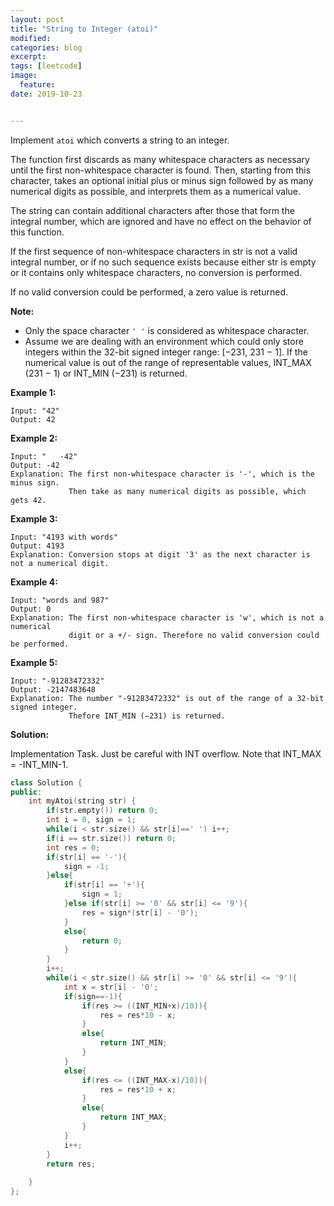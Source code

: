 ```yaml
---
layout: post
title: "String to Integer (atoi)"
modified:
categories: blog
excerpt:
tags: [leetcode]
image:
  feature:
date: 2019-10-23


---
```


Implement `atoi` which converts a string to an integer.

The function first discards as many whitespace characters as necessary until the first non-whitespace character is found. Then, starting from this character, takes an optional initial plus or minus sign followed by as many numerical digits as possible, and interprets them as a numerical value.

The string can contain additional characters after those that form the integral number, which are ignored and have no effect on the behavior of this function.

If the first sequence of non-whitespace characters in str is not a valid integral number, or if no such sequence exists because either str is empty or it contains only whitespace characters, no conversion is performed.

If no valid conversion could be performed, a zero value is returned.

**Note:**

- Only the space character `' '` is considered as whitespace character.
- Assume we are dealing with an environment which could only store integers within the 32-bit signed integer range: [−231,  231 − 1]. If the numerical value is out of the range of representable values, INT_MAX (231 − 1) or INT_MIN (−231) is returned.

**Example 1:**

```
Input: "42"
Output: 42
```

**Example 2:**

```
Input: "   -42"
Output: -42
Explanation: The first non-whitespace character is '-', which is the minus sign.
             Then take as many numerical digits as possible, which gets 42.
```

**Example 3:**

```
Input: "4193 with words"
Output: 4193
Explanation: Conversion stops at digit '3' as the next character is not a numerical digit.
```

**Example 4:**

```
Input: "words and 987"
Output: 0
Explanation: The first non-whitespace character is 'w', which is not a numerical 
             digit or a +/- sign. Therefore no valid conversion could be performed.
```

**Example 5:**

```
Input: "-91283472332"
Output: -2147483648
Explanation: The number "-91283472332" is out of the range of a 32-bit signed integer.
             Thefore INT_MIN (−231) is returned.
```



**Solution:**

Implementation Task. Just be careful with INT overflow. Note that INT_MAX = -INT_MIN-1.

```c++
class Solution {
public:
    int myAtoi(string str) {
        if(str.empty()) return 0;
        int i = 0, sign = 1;
        while(i < str.size() && str[i]==' ') i++;
        if(i == str.size()) return 0;
        int res = 0;
        if(str[i] == '-'){
            sign = -1;
        }else{
            if(str[i] == '+'){
                sign = 1;
            }else if(str[i] >= '0' && str[i] <= '9'){
                res = sign*(str[i] - '0');
            }
            else{
                return 0;
            }
        }
        i++;
        while(i < str.size() && str[i] >= '0' && str[i] <= '9'){
            int x = str[i] - '0';
            if(sign==-1){
                if(res >= ((INT_MIN+x)/10)){
                    res = res*10 - x;
                }
                else{
                    return INT_MIN;
                }
            }
            else{
                if(res <= ((INT_MAX-x)/10)){
                    res = res*10 + x;
                }
                else{
                    return INT_MAX;
                }
            }
            i++;
        }
        return res;
        
    }
};
```

